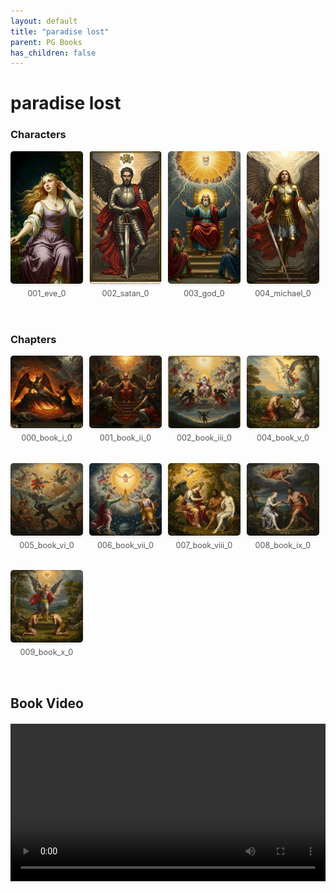 ```yaml
---
layout: default
title: "paradise lost"
parent: PG Books
has_children: false
---
```



<style>
.image-gallery {
  display: flex;
  flex-wrap: wrap;
  justify-content: space-between;
  margin-bottom: 20px;
}

.image-row {
  display: flex;
  justify-content: flex-start;
  width: 100%;
  margin-bottom: 20px;
}

.image-item {
  width: 23%;
  margin-right: 2%;
  text-align: center;
}

.image-item:last-child {
  margin-right: 0;
}

.image-item img {
  width: 100%;
  height: auto;
  object-fit: cover;
  border-radius: 5px;
  box-shadow: 0 2px 4px rgba(0,0,0,0.1);
}

.image-item p {
  margin-top: 5px;
  font-size: 0.9em;
  color: #555;
}

.video-container {
  margin: 20px 0;
}
</style>


# paradise lost

<h3>Characters</h3>
<div class="image-gallery">
<div class="image-row">
  <div class="image-item">
    <img src="../../assets/pg_books_ai_generated_photos/paradise_lost/characters/001_eve_0.png" alt="001_eve_0">
    <p>001_eve_0</p>
  </div>
  <div class="image-item">
    <img src="../../assets/pg_books_ai_generated_photos/paradise_lost/characters/002_satan_0.png" alt="002_satan_0">
    <p>002_satan_0</p>
  </div>
  <div class="image-item">
    <img src="../../assets/pg_books_ai_generated_photos/paradise_lost/characters/003_god_0.png" alt="003_god_0">
    <p>003_god_0</p>
  </div>
  <div class="image-item">
    <img src="../../assets/pg_books_ai_generated_photos/paradise_lost/characters/004_michael_0.png" alt="004_michael_0">
    <p>004_michael_0</p>
  </div>
</div>
</div>

<h3>Chapters</h3>
<div class="image-gallery">
<div class="image-row">
  <div class="image-item">
    <img src="../../assets/pg_books_ai_generated_photos/paradise_lost/chapters/000_book_i_0.png" alt="000_book_i_0">
    <p>000_book_i_0</p>
  </div>
  <div class="image-item">
    <img src="../../assets/pg_books_ai_generated_photos/paradise_lost/chapters/001_book_ii_0.png" alt="001_book_ii_0">
    <p>001_book_ii_0</p>
  </div>
  <div class="image-item">
    <img src="../../assets/pg_books_ai_generated_photos/paradise_lost/chapters/002_book_iii_0.png" alt="002_book_iii_0">
    <p>002_book_iii_0</p>
  </div>
  <div class="image-item">
    <img src="../../assets/pg_books_ai_generated_photos/paradise_lost/chapters/004_book_v_0.png" alt="004_book_v_0">
    <p>004_book_v_0</p>
  </div>
</div>
<div class="image-row">
  <div class="image-item">
    <img src="../../assets/pg_books_ai_generated_photos/paradise_lost/chapters/005_book_vi_0.png" alt="005_book_vi_0">
    <p>005_book_vi_0</p>
  </div>
  <div class="image-item">
    <img src="../../assets/pg_books_ai_generated_photos/paradise_lost/chapters/006_book_vii_0.png" alt="006_book_vii_0">
    <p>006_book_vii_0</p>
  </div>
  <div class="image-item">
    <img src="../../assets/pg_books_ai_generated_photos/paradise_lost/chapters/007_book_viii_0.png" alt="007_book_viii_0">
    <p>007_book_viii_0</p>
  </div>
  <div class="image-item">
    <img src="../../assets/pg_books_ai_generated_photos/paradise_lost/chapters/008_book_ix_0.png" alt="008_book_ix_0">
    <p>008_book_ix_0</p>
  </div>
</div>
<div class="image-row">
  <div class="image-item">
    <img src="../../assets/pg_books_ai_generated_photos/paradise_lost/chapters/009_book_x_0.png" alt="009_book_x_0">
    <p>009_book_x_0</p>
  </div>
</div>
</div>

<h2>Book Video</h2>
<div class="video-container">
  <video controls width="100%">
    <source src="../../assets/pg_books_ai_generated_videos/paradise_lost.mp4" type="video/mp4">
    Your browser does not support the video tag.
  </video>
</div>

